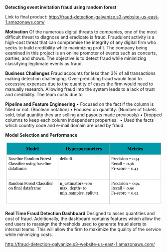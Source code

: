 <b>Detecting event invitation fraud using random forest</b>

Link to final product: http://fraud-detection-galvanize.s3-website-us-east-1.amazonaws.com/

<b>Motivation</b>
		Of the numerous digital threats to companies, one of the most difficult threat to diagnose and eradicate is fraud. Fraudulent activity is a high-cost threat that can compromise the integrity of any digital firm who seeks to build credibility while maximizing profit. The company being examined in this project is an online promoter of events such as concerts, parties, and shows. The objective is to detect fraud while minimizing classifying legitimate events as fraud.


<b>Business Challenges</b>
		Fraud accounts for less than 3% of all transactions making detection challenging. Over-predicting fraud would lead to excessive expenses due to the quantity of cases the firm would need to manually research. Allowing fraud into the system leads to a lack of trust and credibility. The team   costs due to 

<b>Pipeline and Feature Engineering</b>
	•	Focused on the fact if the column is filled or not. (Boolean notation)
	•	Focused on quantity. (Number of tickets sold, total quantity they are selling and payouts made previously)
	•	Dropped columns to keep each column independent properties. 
	•	Used the facts which country code and e-mail domain are used by fraud. 

<b>Model Selection and Performance</b>


<img src='images/model.png'>

<b>Real Time Fraud Detection Dashboard</b>
		Designed to asses quantities and cost of fraud. Additionally, the dashboard contains features which allow the end users to reassign the thresholds used to generate fraud alerts to internal teams. This will allow the firm to maximize the quality of the service while minimizing costs.

http://fraud-detection-galvanize.s3-website-us-east-1.amazonaws.com/
